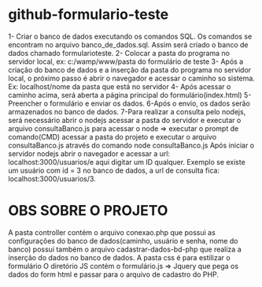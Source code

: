 # github-formulario-teste

 1- Criar o banco de dados executando os comandos SQL. Os comandos se encontram no arquivo banco_de_dados.sql. Assim será criado o banco de dados chamado formularioteste.
 2- Colocar a pasta do programa no servidor local, ex: c:/wamp/www/pasta do formulário de teste
 3- Após a criação do banco de dados e a inserção da pasta do programa no servidor local, o próximo passo é abrir o navegador e acessar o caminho so sistema.
 Ex: localhost/nome da pasta que está no servidor
 4- Após acessar o caminho acima, será aberta a página principal do formulário(index.html)
 5-Preencher o formulário e enviar os dados.
 6-Após o envio, os dados serão armazenados no banco de dados.
 7-Para realizar a consulta pelo nodejs, será necessário abrir o nodejs acessar a pasta do servidor e executar o arquivo consultaBanco.js
 para acessar o node => executar o prompt de comando(CMD) acessar a pasta do projeto e executar o arquivo consultaBanco.js através do comando node consultaBanco.js
 Após iniciar o servidor nodejs abrir o navegador e acessar a url: localhost:3000/usuarios/e aqui digitar um ID qualquer.
 Exemplo se existe um usuário com id = 3 no banco de dados, a url de consulta fica: localhost:3000/usuarios/3.

# OBS SOBRE O PROJETO
 A pasta controller contém o arquivo conexao.php que possui as configurações do banco de dados(caminho, usuário e senha, nome do banco)
 possui também o arquivo cadastrar-dados-bd-php que realiza a inserção do dados no banco de dados.
 A pasta css é para estilizar o formulário
 O diretório JS contém o formulário.js => Jquery que pega os dados do form html e passar para o arquivo de cadastro do PHP.
